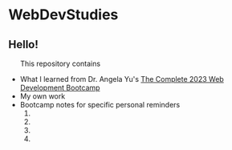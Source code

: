 # WebDevStudies
<h2>Hello!</h2>
<ul>
  <p>This repository contains</p>
    <li>What I learned from Dr. Angela Yu's <a href="https://www.udemy.com/course/the-complete-web-development-bootcamp/">The Complete 2023 Web Development Bootcamp</a></li>
    <li>My own work</li>
    <li>Bootcamp notes for specific personal reminders
      <ol>
        <li><a href="./img/WebDev2023-1.jpg"></a></li>
        <li><a href="./img/WebDev2023-2.jpg"></a></li>
        <li><a href="./img/WebDev2023-3.jpg"></a></li>
        <li><a href="./img/WebDev2023-4.jpg"></a></li>
      </ol>
    </li>
</ul>